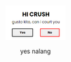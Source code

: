 <div align="center">
  <a href="https://mrhyn.io/hands-for-filipinos/">
    <img src="img/readme-2.png" alt="Logo" height="80">
  </a>

  <p align="center">
    yes nalang
   
</div>
